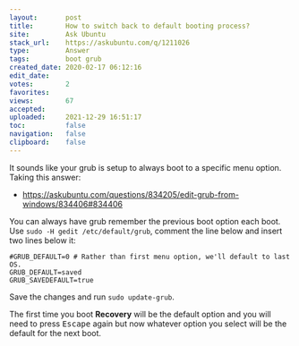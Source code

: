 ```yaml
---
layout:       post
title:        How to switch back to default booting process?
site:         Ask Ubuntu
stack_url:    https://askubuntu.com/q/1211026
type:         Answer
tags:         boot grub
created_date: 2020-02-17 06:12:16
edit_date:    
votes:        2
favorites:    
views:        67
accepted:     
uploaded:     2021-12-29 16:51:17
toc:          false
navigation:   false
clipboard:    false
---
```


It sounds like your grub is setup to always boot to a specific menu option. Taking this answer:

- https://askubuntu.com/questions/834205/edit-grub-from-windows/834406#834406

You can always have grub remember the previous boot option each boot. Use `sudo -H gedit /etc/default/grub`, comment the line below and insert two lines below it:

``` 
#GRUB_DEFAULT=0 # Rather than first menu option, we'll default to last  OS.
GRUB_DEFAULT=saved
GRUB_SAVEDEFAULT=true
```

Save the changes and run `sudo update-grub`.

The first time you boot **Recovery** will be the default option and you will need to press <kbd>Escape</kbd> again but now whatever option you select will be the default for the next boot.
